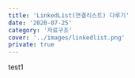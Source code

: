 ```yaml
---
title: 'LinkedList(연결리스트) 다루기'
date: '2020-07-25'
category: '자료구조'
cover: '../images/linkedlist.png'
private: true
---
```


test1
